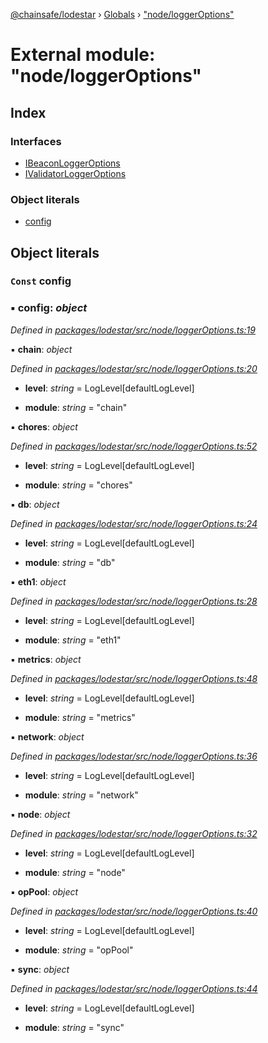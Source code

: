 [@chainsafe/lodestar](../README.md) › [Globals](../globals.md) › ["node/loggerOptions"](_node_loggeroptions_.md)

# External module: "node/loggerOptions"

## Index

### Interfaces

* [IBeaconLoggerOptions](../interfaces/_node_loggeroptions_.ibeaconloggeroptions.md)
* [IValidatorLoggerOptions](../interfaces/_node_loggeroptions_.ivalidatorloggeroptions.md)

### Object literals

* [config](_node_loggeroptions_.md#const-config)

## Object literals

### `Const` config

### ▪ **config**: *object*

*Defined in [packages/lodestar/src/node/loggerOptions.ts:19](https://github.com/ChainSafe/lodestar/blob/4796680/packages/lodestar/src/node/loggerOptions.ts#L19)*

▪ **chain**: *object*

*Defined in [packages/lodestar/src/node/loggerOptions.ts:20](https://github.com/ChainSafe/lodestar/blob/4796680/packages/lodestar/src/node/loggerOptions.ts#L20)*

* **level**: *string* = LogLevel[defaultLogLevel]

* **module**: *string* = "chain"

▪ **chores**: *object*

*Defined in [packages/lodestar/src/node/loggerOptions.ts:52](https://github.com/ChainSafe/lodestar/blob/4796680/packages/lodestar/src/node/loggerOptions.ts#L52)*

* **level**: *string* = LogLevel[defaultLogLevel]

* **module**: *string* = "chores"

▪ **db**: *object*

*Defined in [packages/lodestar/src/node/loggerOptions.ts:24](https://github.com/ChainSafe/lodestar/blob/4796680/packages/lodestar/src/node/loggerOptions.ts#L24)*

* **level**: *string* = LogLevel[defaultLogLevel]

* **module**: *string* = "db"

▪ **eth1**: *object*

*Defined in [packages/lodestar/src/node/loggerOptions.ts:28](https://github.com/ChainSafe/lodestar/blob/4796680/packages/lodestar/src/node/loggerOptions.ts#L28)*

* **level**: *string* = LogLevel[defaultLogLevel]

* **module**: *string* = "eth1"

▪ **metrics**: *object*

*Defined in [packages/lodestar/src/node/loggerOptions.ts:48](https://github.com/ChainSafe/lodestar/blob/4796680/packages/lodestar/src/node/loggerOptions.ts#L48)*

* **level**: *string* = LogLevel[defaultLogLevel]

* **module**: *string* = "metrics"

▪ **network**: *object*

*Defined in [packages/lodestar/src/node/loggerOptions.ts:36](https://github.com/ChainSafe/lodestar/blob/4796680/packages/lodestar/src/node/loggerOptions.ts#L36)*

* **level**: *string* = LogLevel[defaultLogLevel]

* **module**: *string* = "network"

▪ **node**: *object*

*Defined in [packages/lodestar/src/node/loggerOptions.ts:32](https://github.com/ChainSafe/lodestar/blob/4796680/packages/lodestar/src/node/loggerOptions.ts#L32)*

* **level**: *string* = LogLevel[defaultLogLevel]

* **module**: *string* = "node"

▪ **opPool**: *object*

*Defined in [packages/lodestar/src/node/loggerOptions.ts:40](https://github.com/ChainSafe/lodestar/blob/4796680/packages/lodestar/src/node/loggerOptions.ts#L40)*

* **level**: *string* = LogLevel[defaultLogLevel]

* **module**: *string* = "opPool"

▪ **sync**: *object*

*Defined in [packages/lodestar/src/node/loggerOptions.ts:44](https://github.com/ChainSafe/lodestar/blob/4796680/packages/lodestar/src/node/loggerOptions.ts#L44)*

* **level**: *string* = LogLevel[defaultLogLevel]

* **module**: *string* = "sync"

